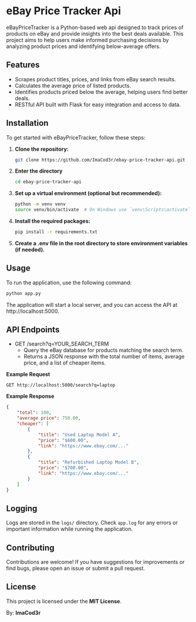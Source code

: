 # eBay Price Tracker Api

eBayPriceTracker is a Python-based web api designed to track prices of products on eBay and provide insights into the best deals available. This project aims to help users make informed purchasing decisions by analyzing product prices and identifying below-average offers.

## Features

- Scrapes product titles, prices, and links from eBay search results.
- Calculates the average price of listed products.
- Identifies products priced below the average, helping users find better deals.
- RESTful API built with Flask for easy integration and access to data.

## Installation

To get started with eBayPriceTracker, follow these steps:

1. **Clone the repository:**
    ```bash
   git clone https://github.com/ImaCod3r/ebay-price-tracker-api.git
   ```
2. **Enter the directory**
    ```bash
   cd ebay-price-tracker-api
   ```
3. **Set up a virtual environment (optional but recommended):**
    ```bash
    python -m venv venv
    source venv/bin/activate  # On Windows use `venv\Scripts\activate`
    ```
4. **Install the required packages:**
    ```bash
    pip install -r requirements.txt
    ```
5. **Create a .env file in the root directory to store environment variables (if needed).**

## Usage

To run the application, use the following command:

```bash
python app.py
```

The application will start a local server, and you can access the API at http://localhost:5000.

## API Endpoints

- GET /search?q=YOUR_SEARCH_TERM
    - Query the eBay database for products matching the search term.
    - Returns a JSON response with the total number of items, average price, and a list of cheaper items.

**Example Request**

```http
GET http://localhost:5000/search?q=laptop
```

**Example Response**

```json
{
    "total": 100,
    "average price": 750.00,
    "cheaper": [
        {
            "title": "Used Laptop Model A",
            "price": "$600.00",
            "link": "https://www.ebay.com/..."
        },
        {
            "title": "Refurbished Laptop Model B",
            "price": "$700.00",
            "link": "https://www.ebay.com/..."
        }
    ]
}
```

## Logging

Logs are stored in the `logs/` directory. Check `app.log` for any errors or important information while running the application.

## Contributing

Contributions are welcome! If you have suggestions for improvements or find bugs, please open an issue or submit a pull request.

## License

This project is licensed under the **MIT License**.

By: **ImaCod3r**